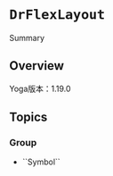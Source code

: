 # ``DrFlexLayout``

<!--@START_MENU_TOKEN@-->Summary<!--@END_MENU_TOKEN@-->

## Overview

Yoga版本：1.19.0

## Topics

### <!--@START_MENU_TOKEN@-->Group<!--@END_MENU_TOKEN@-->

- <!--@START_MENU_TOKEN@-->``Symbol``<!--@END_MENU_TOKEN@-->
